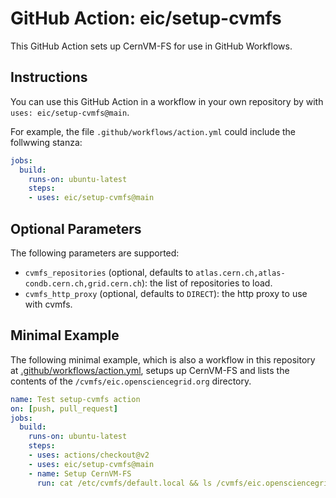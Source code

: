# GitHub Action: eic/setup-cvmfs
This GitHub Action sets up CernVM-FS for use in GitHub Workflows. 

## Instructions
You can use this GitHub Action in a workflow in your own repository by with `uses: eic/setup-cvmfs@main`.

For example, the file `.github/workflows/action.yml` could include the follwwing stanza:
```yaml
jobs:
  build:
    runs-on: ubuntu-latest
    steps:
    - uses: eic/setup-cvmfs@main
```

## Optional Parameters
The following parameters are supported:
- `cvmfs_repositories` (optional, defaults to `atlas.cern.ch,atlas-condb.cern.ch,grid.cern.ch`): the list of repositories to load.
- `cvmfs_http_proxy` (optional, defaults to `DIRECT`): the http proxy to use with cvmfs.

## Minimal Example

The following minimal example, which is also a workflow in this repository at [.github/workflows/action.yml](https://github.com/eic/setup-cvmfs/.github/workflows/action.yml), setups up CernVM-FS and lists the contents of the `/cvmfs/eic.opensciencegrid.org` directory.
```yaml
name: Test setup-cvmfs action
on: [push, pull_request]
jobs:
  build:
    runs-on: ubuntu-latest
    steps:
    - uses: actions/checkout@v2
    - uses: eic/setup-cvmfs@main
    - name: Setup CernVM-FS
      run: cat /etc/cvmfs/default.local && ls /cvmfs/eic.opensciencegrid.org/
```
